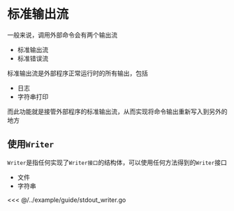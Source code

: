 # 标准输出流

一般来说，调用外部命令会有两个输出流

- 标准输出流
- 标准错误流

标准输出流是外部程序正常运行时的所有输出，包括

- 日志
- 字符串打印

而此功能就是接管外部程序的标准输出流，从而实现将命令输出重新写入到另外的地方

## 使用`Writer`

`Writer`是指任何实现了`Writer接口`的结构体，可以使用任何方法得到的`Writer`接口

- 文件
- 字符串

<<< @/../example/guide/stdout_writer.go
